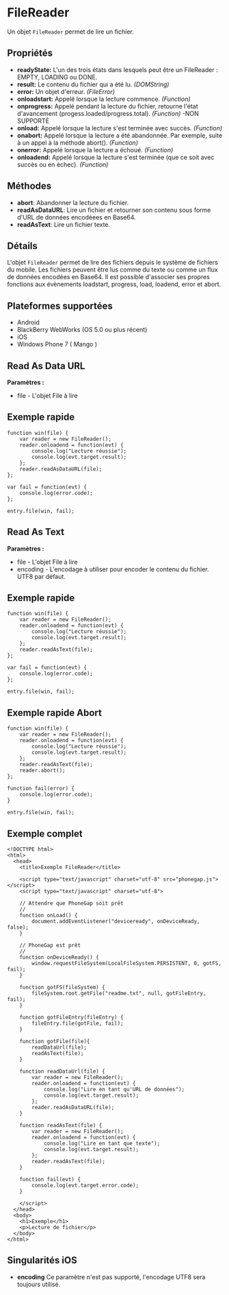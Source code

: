 FileReader
==========

Un objet `FileReader` permet de lire un fichier.

Propriétés
----------

- __readyState:__ L'un des trois états dans lesquels peut être un FileReader : EMPTY, LOADING ou DONE.
- __result:__ Le contenu du fichier qui a été lu. _(DOMString)_
- __error:__ Un objet d'erreur. _(FileError)_
- __onloadstart:__ Appelé lorsque la lecture commence. _(Function)_
- __onprogress:__ Appelé pendant la lecture du fichier, retourne l'état d'avancement (progess.loaded/progress.total). _(Function)_ -NON SUPPORTÉ
- __onload:__ Appelé lorsque la lecture s'est terminée avec succès. _(Function)_
- __onabort:__ Appelé lorsque la lecture a été abandonnée. Par exemple, suite à un appel à la méthode abort(). _(Function)_
- __onerror:__ Appelé lorsque la lecture a échoué. _(Function)_
- __onloadend:__ Appelé lorsque la lecture s'est terminée (que ce soit avec succès ou en échec).  _(Function)_

Méthodes
--------

- __abort__: Abandonner la lecture du fichier. 
- __readAsDataURL__: Lire un fichier et retourner son contenu sous forme d'URL de données encodéees en Base64.
- __readAsText__: Lire un fichier texte.

Détails
-------

L'objet `FileReader` permet de lire des fichiers depuis le système de fichiers du mobile.  Les fichiers peuvent être lus comme du texte ou comme un flux de données encodées en Base64.  Il est possible d'associer ses propres fonctions aux évènements loadstart, progress, load, loadend, error et abort.

Plateformes supportées
----------------------

- Android
- BlackBerry WebWorks (OS 5.0 ou plus récent)
- iOS
- Windows Phone 7 ( Mango )

Read As Data URL 
----------------

__Paramètres :__
- file - L'objet File à lire


Exemple rapide
--------------

	function win(file) {
		var reader = new FileReader();
		reader.onloadend = function(evt) {
        	console.log("Lecture réussie");
            console.log(evt.target.result);
        };
		reader.readAsDataURL(file);
	};

	var fail = function(evt) {
    	console.log(error.code);
	};
	
    entry.file(win, fail);

Read As Text
------------

__Paramètres :__

- file - L'objet File à lire
- encoding - L'encodage à utiliser pour encoder le contenu du fichier. UTF8 par défaut.

Exemple rapide
--------------

	function win(file) {
		var reader = new FileReader();
		reader.onloadend = function(evt) {
        	console.log("Lecture réussie");
            console.log(evt.target.result);
        };
		reader.readAsText(file);
	};

	var fail = function(evt) {
    	console.log(error.code);
	};
	
    entry.file(win, fail);

Exemple rapide Abort
--------------------

	function win(file) {
		var reader = new FileReader();
		reader.onloadend = function(evt) {
        	console.log("Lecture réussie");
            console.log(evt.target.result);
        };
		reader.readAsText(file);
		reader.abort();
	};

    function fail(error) {
    	console.log(error.code);
    }
	
    entry.file(win, fail);

Exemple complet
---------------

    <!DOCTYPE html>
    <html>
      <head>
        <title>Exemple FileReader</title>

        <script type="text/javascript" charset="utf-8" src="phonegap.js"></script>
        <script type="text/javascript" charset="utf-8">

        // Attendre que PhoneGap soit prêt
        //
        function onLoad() {
            document.addEventListener("deviceready", onDeviceReady, false);
        }

        // PhoneGap est prêt
        //
        function onDeviceReady() {
			window.requestFileSystem(LocalFileSystem.PERSISTENT, 0, gotFS, fail);
        }
		
		function gotFS(fileSystem) {
			fileSystem.root.getFile("readme.txt", null, gotFileEntry, fail);
		}
		
		function gotFileEntry(fileEntry) {
			fileEntry.file(gotFile, fail);
		}
		
        function gotFile(file){
			readDataUrl(file);
			readAsText(file);
		}
        
        function readDataUrl(file) {
            var reader = new FileReader();
            reader.onloadend = function(evt) {
                console.log("Lire en tant qu'URL de données");
                console.log(evt.target.result);
            };
            reader.readAsDataURL(file);
        }
        
        function readAsText(file) {
            var reader = new FileReader();
            reader.onloadend = function(evt) {
                console.log("Lire en tant que texte");
                console.log(evt.target.result);
            };
            reader.readAsText(file);
        }
        
        function fail(evt) {
            console.log(evt.target.error.code);
        }
        
        </script>
      </head>
      <body>
        <h1>Exemple</h1>
        <p>Lecture de fichier</p>
      </body>
    </html>

Singularités iOS
----------------
- __encoding__ Ce paramètre n'est pas supporté, l'encodage UTF8 sera toujours utilisé.